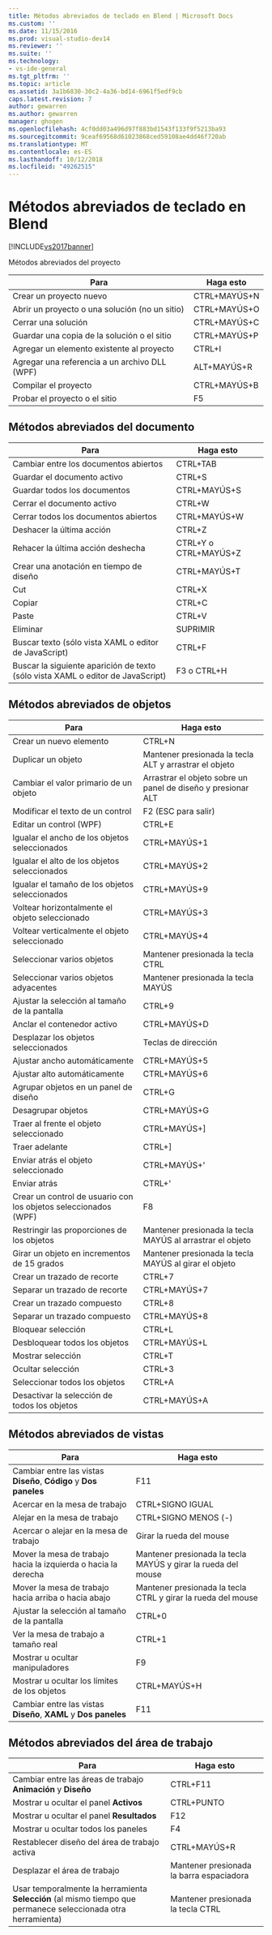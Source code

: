 ```yaml
---
title: Métodos abreviados de teclado en Blend | Microsoft Docs
ms.custom: ''
ms.date: 11/15/2016
ms.prod: visual-studio-dev14
ms.reviewer: ''
ms.suite: ''
ms.technology:
- vs-ide-general
ms.tgt_pltfrm: ''
ms.topic: article
ms.assetid: 3a1b6830-30c2-4a36-bd14-6961f5edf9cb
caps.latest.revision: 7
author: gewarren
ms.author: gewarren
manager: ghogen
ms.openlocfilehash: 4cf0dd03a496d97f883bd1543f133f9f5213ba93
ms.sourcegitcommit: 9ceaf69568d61023868ced59108ae4dd46f720ab
ms.translationtype: MT
ms.contentlocale: es-ES
ms.lasthandoff: 10/12/2018
ms.locfileid: "49262515"
---
```

# <a name="keyboard-shortcuts-in-blend"></a>Métodos abreviados de teclado en Blend
[!INCLUDE[vs2017banner](../includes/vs2017banner.md)]

Métodos abreviados del proyecto  
  
|Para|Haga esto|  
|----------------|-------------|  
|Crear un proyecto nuevo|CTRL+MAYÚS+N|  
|Abrir un proyecto o una solución (no un sitio)|CTRL+MAYÚS+O|  
|Cerrar una solución|CTRL+MAYÚS+C|  
|Guardar una copia de la solución o el sitio|CTRL+MAYÚS+P|  
|Agregar un elemento existente al proyecto|CTRL+I|  
|Agregar una referencia a un archivo DLL (WPF)|ALT+MAYÚS+R|  
|Compilar el proyecto|CTRL+MAYÚS+B|  
|Probar el proyecto o el sitio|F5|  
  
## <a name="document-shortcuts"></a>Métodos abreviados del documento  
  
|Para|Haga esto|  
|----------------|-------------|  
|Cambiar entre los documentos abiertos|CTRL+TAB|  
|Guardar el documento activo|CTRL+S|  
|Guardar todos los documentos|CTRL+MAYÚS+S|  
|Cerrar el documento activo|CTRL+W|  
|Cerrar todos los documentos abiertos|CTRL+MAYÚS+W|  
|Deshacer la última acción|CTRL+Z|  
|Rehacer la última acción deshecha|CTRL+Y o CTRL+MAYÚS+Z|  
|Crear una anotación en tiempo de diseño|CTRL+MAYÚS+T|  
|Cut|CTRL+X|  
|Copiar|CTRL+C|  
|Paste|CTRL+V|  
|Eliminar|SUPRIMIR|  
|Buscar texto (sólo vista XAML o editor de JavaScript)|CTRL+F|  
|Buscar la siguiente aparición de texto (sólo vista XAML o editor de JavaScript)|F3 o CTRL+H|  
  
## <a name="object-shortcuts"></a>Métodos abreviados de objetos  
  
|Para|Haga esto|  
|----------------|-------------|  
|Crear un nuevo elemento|CTRL+N|  
|Duplicar un objeto|Mantener presionada la tecla ALT y arrastrar el objeto|  
|Cambiar el valor primario de un objeto|Arrastrar el objeto sobre un panel de diseño y presionar ALT|  
|Modificar el texto de un control|F2 (ESC para salir)|  
|Editar un control (WPF)|CTRL+E|  
|Igualar el ancho de los objetos seleccionados|CTRL+MAYÚS+1|  
|Igualar el alto de los objetos seleccionados|CTRL+MAYÚS+2|  
|Igualar el tamaño de los objetos seleccionados|CTRL+MAYÚS+9|  
|Voltear horizontalmente el objeto seleccionado|CTRL+MAYÚS+3|  
|Voltear verticalmente el objeto seleccionado|CTRL+MAYÚS+4|  
|Seleccionar varios objetos|Mantener presionada la tecla CTRL|  
|Seleccionar varios objetos adyacentes|Mantener presionada la tecla MAYÚS|  
|Ajustar la selección al tamaño de la pantalla|CTRL+9|  
|Anclar el contenedor activo|CTRL+MAYÚS+D|  
|Desplazar los objetos seleccionados|Teclas de dirección|  
|Ajustar ancho automáticamente|CTRL+MAYÚS+5|  
|Ajustar alto automáticamente|CTRL+MAYÚS+6|  
|Agrupar objetos en un panel de diseño|CTRL+G|  
|Desagrupar objetos|CTRL+MAYÚS+G|  
|Traer al frente el objeto seleccionado|CTRL+MAYÚS+]|  
|Traer adelante|CTRL+]|  
|Enviar atrás el objeto seleccionado|CTRL+MAYÚS+'|  
|Enviar atrás|CTRL+'|  
|Crear un control de usuario con los objetos seleccionados (WPF)|F8|  
|Restringir las proporciones de los objetos|Mantener presionada la tecla MAYÚS al arrastrar el objeto|  
|Girar un objeto en incrementos de 15 grados|Mantener presionada la tecla MAYÚS al girar el objeto|  
|Crear un trazado de recorte|CTRL+7|  
|Separar un trazado de recorte|CTRL+MAYÚS+7|  
|Crear un trazado compuesto|CTRL+8|  
|Separar un trazado compuesto|CTRL+MAYÚS+8|  
|Bloquear selección|CTRL+L|  
|Desbloquear todos los objetos|CTRL+MAYÚS+L|  
|Mostrar selección|CTRL+T|  
|Ocultar selección|CTRL+3|  
|Seleccionar todos los objetos|CTRL+A|  
|Desactivar la selección de todos los objetos|CTRL+MAYÚS+A|  
  
## <a name="view-shortcuts"></a>Métodos abreviados de vistas  
  
|Para|Haga esto|  
|----------------|-------------|  
|Cambiar entre las vistas **Diseño**, **Código** y **Dos paneles**|F11|  
|Acercar en la mesa de trabajo|CTRL+SIGNO IGUAL|  
|Alejar en la mesa de trabajo|CTRL+SIGNO MENOS (-)|  
|Acercar o alejar en la mesa de trabajo|Girar la rueda del mouse|  
|Mover la mesa de trabajo hacia la izquierda o hacia la derecha|Mantener presionada la tecla MAYÚS y girar la rueda del mouse|  
|Mover la mesa de trabajo hacia arriba o hacia abajo|Mantener presionada la tecla CTRL y girar la rueda del mouse|  
|Ajustar la selección al tamaño de la pantalla|CTRL+0|  
|Ver la mesa de trabajo a tamaño real|CTRL+1|  
|Mostrar u ocultar manipuladores|F9|  
|Mostrar u ocultar los límites de los objetos|CTRL+MAYÚS+H|  
|Cambiar entre las vistas **Diseño**, **XAML** y **Dos paneles**|F11|  
  
## <a name="workspace-shortcuts"></a>Métodos abreviados del área de trabajo  
  
|Para|Haga esto|  
|----------------|-------------|  
|Cambiar entre las áreas de trabajo **Animación** y **Diseño**|CTRL+F11|  
|Mostrar u ocultar el panel **Activos**|CTRL+PUNTO|  
|Mostrar u ocultar el panel **Resultados**|F12|  
|Mostrar u ocultar todos los paneles|F4|  
|Restablecer diseño del área de trabajo activa|CTRL+MAYÚS+R|  
|Desplazar el área de trabajo|Mantener presionada la barra espaciadora|  
|Usar temporalmente la herramienta **Selección** (al mismo tiempo que permanece seleccionada otra herramienta)|Mantener presionada la tecla CTRL|



